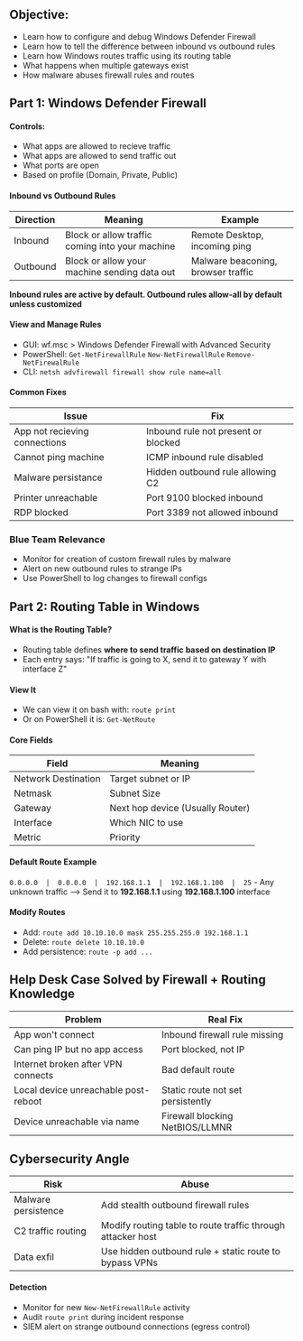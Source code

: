 ## Objective:
- Learn how to configure and debug Windows Defender Firewall
- Learn how to tell the difference between inbound vs outbound rules
- Learn how Windows routes traffic using its routing table
- What happens when multiple gateways exist
- How malware abuses firewall rules and routes

## Part 1: Windows Defender Firewall
#### Controls:
- What apps are allowed to recieve traffic
- What apps are allowed to send traffic out
- What ports are open
- Based on profile (Domain, Private, Public)
#### Inbound vs Outbound Rules

| Direction | Meaning                                         | Example                            |
| --------- | ----------------------------------------------- | ---------------------------------- |
| Inbound   | Block or allow traffic coming into your machine | Remote Desktop, incoming ping      |
| Outbound  | Block or allow your machine sending data out    | Malware beaconing, browser traffic |
**Inbound rules are active by default. Outbound rules allow-all by default unless customized**
#### View and Manage Rules
- GUI:
	wf.msc > Windows Defender Firewall with Advanced Security
- PowerShell:
	`Get-NetFirewallRule`
	`New-NetFirewallRule`
	`Remove-NetFirewalRule`
- CLI:
	`netsh advfirewall firewall show rule name=all`
#### Common Fixes

| Issue                         | Fix                                 |
| ----------------------------- | ----------------------------------- |
| App not recieving connections | Inbound rule not present or blocked |
| Cannot ping machine           | ICMP inbound rule disabled          |
| Malware persistance           | Hidden outbound rule allowing C2    |
| Printer unreachable           | Port 9100 blocked inbound           |
| RDP blocked                   | Port 3389 not allowed inbound       |
### Blue Team Relevance
- Monitor for creation of custom firewall rules by malware
- Alert on new outbound rules to strange IPs
- Use PowerShell to log changes to firewall configs

## Part 2: Routing Table in Windows

#### What is the Routing Table?
- Routing table defines **where to send traffic based on destination IP**
- Each entry says: "If traffic is going to X, send it to gateway Y with interface Z"
#### View It
- We can view it on bash with: `route print`
- Or on PowerShell it is: `Get-NetRoute`
#### Core Fields

| Field               | Meaning                          |
| ------------------- | -------------------------------- |
| Network Destination | Target subnet or IP              |
| Netmask             | Subnet Size                      |
| Gateway             | Next hop device (Usually Router) |
| Interface           | Which NIC to use                 |
| Metric              | Priority                         |
#### Default Route Example
`0.0.0.0  |  0.0.0.0  |  192.168.1.1  |  192.168.1.100  |  25`
	- Any unknown traffic --> Send it to **192.168.1.1** using **192.168.1.100** interface
#### Modify Routes
- Add: 
	`route add 10.10.10.0 mask 255.255.255.0 192.168.1.1`
- Delete:
	`route delete 10.10.10.0`
- Add persistence: 
	`route -p add ...`

## Help Desk Case Solved by Firewall + Routing Knowledge

| Problem                              | Real Fix                          |
| ------------------------------------ | --------------------------------- |
| App won't connect                    | Inbound firewall rule missing     |
| Can ping IP but no app access        | Port blocked, not IP              |
| Internet broken after VPN connects   | Bad default route                 |
| Local device unreachable post-reboot | Static route not set persistently |
| Device unreachable via name          | Firewall blocking NetBIOS/LLMNR   |
## Cybersecurity Angle

| Risk                | Abuse                                                       |
| ------------------- | ----------------------------------------------------------- |
| Malware persistence | Add stealth outbound firewall rules                         |
| C2 traffic routing  | Modify routing table to route traffic through attacker host |
| Data exfil          | Use hidden outbound rule + static route to bypass VPNs      |
#### Detection
- Monitor for new `New-NetFirewallRule` activity
- Audit `route print` during incident response
- SIEM alert on strange outbound connections (egress control)